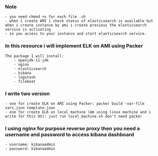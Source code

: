 ### Note 
    - you need chmod +x for each file .sh
    - when i create AMI i check status of elasticsearch is available but when i create instance by ami i create previous the elasticsearch service is activating
    - so you access to your instance and start elasticsearch service.

### In this resource i will implement ELK on AMI using Packer
    The package I will install:
        - openjdk-11-jdk
        - nginx
        - elasticsearch
        - kibana
        - logstash
        - filebeat
        
### I write two version 
    - one for create ELK on AMI using Packer: packer build -var-file vars.json template.json
    - one for create ELK on local machine (Am using linux machine and i write for this OS): just run local_machine.sh don't need packer

### I using nginx for purpose reverse proxy then you need a username and password to access kibana dashboard
    - username: kibanaadmin
    - password: kibanaadmin